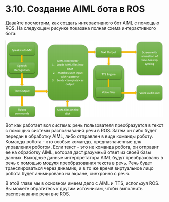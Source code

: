 # 3.10. Создание AIML бота в ROS

Давайте посмотрим, как создать интерактивного бот AIML с помощью ROS. На следующем рисунке показана полная схема интерактивного бота:

![](../../.gitbook/assets/image%20%2811%29.png)

Вот как работает вся система: речь пользователя преобразуется в текст с помощью системы распознавания речи в ROS. Затем он либо будет передан в обработку AIML, либо отправлен в виде команды роботу. Команды робота - это особые команды, предназначенные для управления роботом. Если текст - это не команда робота, он отправит ее на обработку AIML, которая даст разумный ответ из своей базы данных. Выходные данные интерпретатора AIML будут преобразованы в речь с помощью модуля преобразования текста в речь. Речь будет транслироваться через динамик, и в то же время виртуальное лицо робота будет анимировано на экране, синхронно с речю.

В этой главе мы в основном имеем дело с AIML и TTS, используя ROS. Вы можете обратитесь к другим источникам, чтобы выполнить распознавание речи вне ROS.

